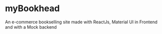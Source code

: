 # myBookhead
An e-commerce bookselling site made with ReactJs, Material UI in Frontend and with a Mock backend
